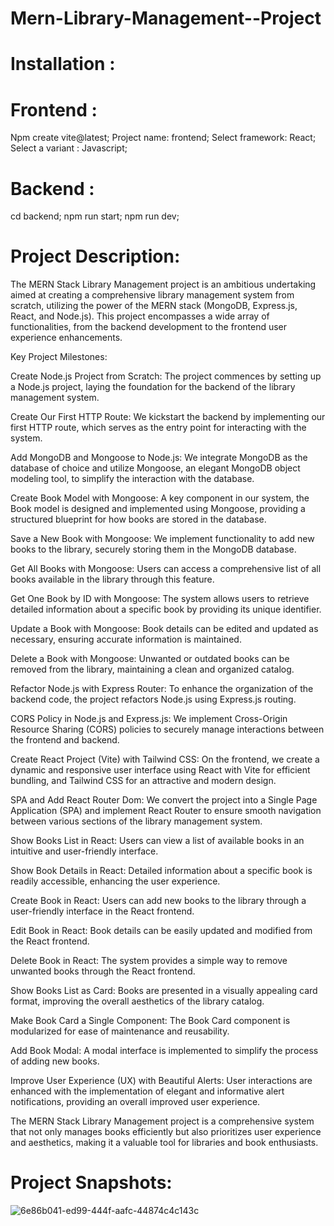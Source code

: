 # Mern-Library-Management--Project
# Installation :
# Frontend :
Npm create vite@latest;
Project name: frontend;
Select framework: React;
Select a variant : Javascript;
# Backend : 
cd backend;
npm run start;
npm run dev;

# Project Description:

The MERN Stack Library Management project is an ambitious undertaking aimed at creating a comprehensive library management system from scratch, utilizing the power of the MERN stack (MongoDB, Express.js, React, and Node.js). This project encompasses a wide array of functionalities, from the backend development to the frontend user experience enhancements.

Key Project Milestones:

Create Node.js Project from Scratch: The project commences by setting up a Node.js project, laying the foundation for the backend of the library management system.

Create Our First HTTP Route: We kickstart the backend by implementing our first HTTP route, which serves as the entry point for interacting with the system.

Add MongoDB and Mongoose to Node.js: We integrate MongoDB as the database of choice and utilize Mongoose, an elegant MongoDB object modeling tool, to simplify the interaction with the database.

Create Book Model with Mongoose: A key component in our system, the Book model is designed and implemented using Mongoose, providing a structured blueprint for how books are stored in the database.

Save a New Book with Mongoose: We implement functionality to add new books to the library, securely storing them in the MongoDB database.

Get All Books with Mongoose: Users can access a comprehensive list of all books available in the library through this feature.

Get One Book by ID with Mongoose: The system allows users to retrieve detailed information about a specific book by providing its unique identifier.

Update a Book with Mongoose: Book details can be edited and updated as necessary, ensuring accurate information is maintained.

Delete a Book with Mongoose: Unwanted or outdated books can be removed from the library, maintaining a clean and organized catalog.

Refactor Node.js with Express Router: To enhance the organization of the backend code, the project refactors Node.js using Express.js routing.

CORS Policy in Node.js and Express.js: We implement Cross-Origin Resource Sharing (CORS) policies to securely manage interactions between the frontend and backend.

Create React Project (Vite) with Tailwind CSS: On the frontend, we create a dynamic and responsive user interface using React with Vite for efficient bundling, and Tailwind CSS for an attractive and modern design.

SPA and Add React Router Dom: We convert the project into a Single Page Application (SPA) and implement React Router to ensure smooth navigation between various sections of the library management system.

Show Books List in React: Users can view a list of available books in an intuitive and user-friendly interface.

Show Book Details in React: Detailed information about a specific book is readily accessible, enhancing the user experience.

Create Book in React: Users can add new books to the library through a user-friendly interface in the React frontend.

Edit Book in React: Book details can be easily updated and modified from the React frontend.

Delete Book in React: The system provides a simple way to remove unwanted books through the React frontend.

Show Books List as Card: Books are presented in a visually appealing card format, improving the overall aesthetics of the library catalog.

Make Book Card a Single Component: The Book Card component is modularized for ease of maintenance and reusability.

Add Book Modal: A modal interface is implemented to simplify the process of adding new books.

Improve User Experience (UX) with Beautiful Alerts: User interactions are enhanced with the implementation of elegant and informative alert notifications, providing an overall improved user experience.

The MERN Stack Library Management project is a comprehensive system that not only manages books efficiently but also prioritizes user experience and aesthetics, making it a valuable tool for libraries and book enthusiasts.
# Project Snapshots:
![6e86b041-ed99-444f-aafc-44874c4c143c](https://github.com/ManasMishra09/Mern-Library-Management--Project/assets/92935580/1c069c3a-4dbf-4e4d-8389-db73802334fa)

